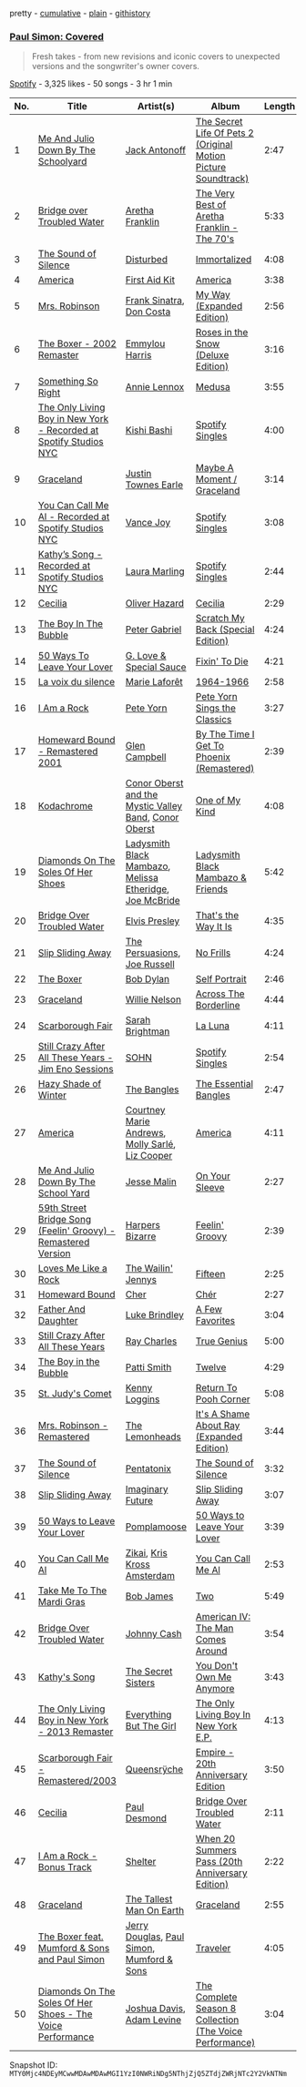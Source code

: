 pretty - [cumulative](/playlists/cumulative/37i9dQZF1DXb9WXpUmdSWn.md) - [plain](/playlists/plain/37i9dQZF1DXb9WXpUmdSWn) - [githistory](https://github.githistory.xyz/mackorone/spotify-playlist-archive/blob/main/playlists/plain/37i9dQZF1DXb9WXpUmdSWn)

### [Paul Simon: Covered](https://open.spotify.com/playlist/37i9dQZF1DXb9WXpUmdSWn)

> Fresh takes \- from new revisions and iconic covers to unexpected versions and the songwriter's owner covers.

[Spotify](https://open.spotify.com/user/spotify) - 3,325 likes - 50 songs - 3 hr 1 min

| No. | Title | Artist(s) | Album | Length |
|---|---|---|---|---|
| 1 | [Me And Julio Down By The Schoolyard](https://open.spotify.com/track/31cxwb3czvOxxEc9Gw69b5) | [Jack Antonoff](https://open.spotify.com/artist/414TS3VqZf1XPCBixdmX9n) | [The Secret Life Of Pets 2 \(Original Motion Picture Soundtrack\)](https://open.spotify.com/album/6v3cV4buefnvRAVq3WzAIE) | 2:47 |
| 2 | [Bridge over Troubled Water](https://open.spotify.com/track/5YD86vWLu1YqR818b1GADO) | [Aretha Franklin](https://open.spotify.com/artist/7nwUJBm0HE4ZxD3f5cy5ok) | [The Very Best of Aretha Franklin \- The 70's](https://open.spotify.com/album/2jfJMNfHt2kIqSOyQyq7Jn) | 5:33 |
| 3 | [The Sound of Silence](https://open.spotify.com/track/1Cj2vqUwlJVG27gJrun92y) | [Disturbed](https://open.spotify.com/artist/3TOqt5oJwL9BE2NG9MEwDa) | [Immortalized](https://open.spotify.com/album/3qFQ4XNQ15alZrAaj5oGJK) | 4:08 |
| 4 | [America](https://open.spotify.com/track/228IDYsx1EAHiuh9xLktmj) | [First Aid Kit](https://open.spotify.com/artist/21egYD1eInY6bGFcniCRT1) | [America](https://open.spotify.com/album/1LbsN7ZwjjnafolKPbnDZK) | 3:38 |
| 5 | [Mrs\. Robinson](https://open.spotify.com/track/10FqpvfLZAKnmtAFKOrHC6) | [Frank Sinatra](https://open.spotify.com/artist/1Mxqyy3pSjf8kZZL4QVxS0), [Don Costa](https://open.spotify.com/artist/0RApVWsazsKH8QZsLtffn9) | [My Way \(Expanded Edition\)](https://open.spotify.com/album/3IdNQBn7De23AVyv2V67wn) | 2:56 |
| 6 | [The Boxer \- 2002 Remaster](https://open.spotify.com/track/2xchn60m6hRjWwpb7tGvpU) | [Emmylou Harris](https://open.spotify.com/artist/5s6TJEuHTr9GR894wc6VfP) | [Roses in the Snow \(Deluxe Edition\)](https://open.spotify.com/album/2LSEEOLu3PSt0T30n0Vg9O) | 3:16 |
| 7 | [Something So Right](https://open.spotify.com/track/7qyUlaAYXEEpTsVPUrdQut) | [Annie Lennox](https://open.spotify.com/artist/5MspMQqdVbdwP6ax3GXqum) | [Medusa](https://open.spotify.com/album/1T2aRQcFUL59f9kQ876dLX) | 3:55 |
| 8 | [The Only Living Boy in New York \- Recorded at Spotify Studios NYC](https://open.spotify.com/track/6PAAYRbXQd9nPTz4vi7bIB) | [Kishi Bashi](https://open.spotify.com/artist/3LVPGE5jPPwtbGslx07YR0) | [Spotify Singles](https://open.spotify.com/album/23eXBuGFc0aHSnDhYXaAZk) | 4:00 |
| 9 | [Graceland](https://open.spotify.com/track/2UduNMj9tpsEcBTur8VwH2) | [Justin Townes Earle](https://open.spotify.com/artist/3znXuXT3xkCtjgOxXBBVnq) | [Maybe A Moment / Graceland](https://open.spotify.com/album/67ZgBWzvcwzoyUxGXz9aLW) | 3:14 |
| 10 | [You Can Call Me Al \- Recorded at Spotify Studios NYC](https://open.spotify.com/track/2AgqXfsn2W4lXjchlqRyz1) | [Vance Joy](https://open.spotify.com/artist/10exVja0key0uqUkk6LJRT) | [Spotify Singles](https://open.spotify.com/album/3PtrWbEYEoqYWpgMeIAFb9) | 3:08 |
| 11 | [Kathy’s Song \- Recorded at Spotify Studios NYC](https://open.spotify.com/track/5VTAeRB21LBZHqk6qKBQXz) | [Laura Marling](https://open.spotify.com/artist/7B2edU3Q7btJoNsoHCNohM) | [Spotify Singles](https://open.spotify.com/album/2BCVpECjDXm3bfpbU88AGO) | 2:44 |
| 12 | [Cecilia](https://open.spotify.com/track/16d7q5zl3kD0qiREcYb15w) | [Oliver Hazard](https://open.spotify.com/artist/3F4iXxXxe7iazo3Jnwucng) | [Cecilia](https://open.spotify.com/album/5dc2PCEENKvXQQD9KkodNx) | 2:29 |
| 13 | [The Boy In The Bubble](https://open.spotify.com/track/6HbzXpxktedPYENs26EPcX) | [Peter Gabriel](https://open.spotify.com/artist/7C4sUpWGlTy7IANjruj02I) | [Scratch My Back \(Special Edition\)](https://open.spotify.com/album/0l6BrfQ8TdAcRjOVgzP8nN) | 4:24 |
| 14 | [50 Ways To Leave Your Lover](https://open.spotify.com/track/2fFfb1YL9Qx0EYx6jnVXON) | [G\. Love & Special Sauce](https://open.spotify.com/artist/74fkl73HDlCXw0l6cemB89) | [Fixin' To Die](https://open.spotify.com/album/7EUIhtZxTrPrUxKIM8qy3X) | 4:21 |
| 15 | [La voix du silence](https://open.spotify.com/track/5Vm2dMqNbUjQgVJeSdBNtC) | [Marie Laforêt](https://open.spotify.com/artist/37ZQmqZrhmCCZebZF3Cvwx) | [1964\-1966](https://open.spotify.com/album/0ZMvc8qrQdQCfbdmSOihGm) | 2:58 |
| 16 | [I Am a Rock](https://open.spotify.com/track/11NbOBBwU3a3Eu3gBLoPN4) | [Pete Yorn](https://open.spotify.com/artist/5l2EAkfckNPYZbEDbQtEkO) | [Pete Yorn Sings the Classics](https://open.spotify.com/album/1M5qds7V6rmcjV3O9MTutn) | 3:27 |
| 17 | [Homeward Bound \- Remastered 2001](https://open.spotify.com/track/6qhzkJOOWkCa7t4LTqfTgb) | [Glen Campbell](https://open.spotify.com/artist/59hLmB5DrdihCYtNeFeW1U) | [By The Time I Get To Phoenix \(Remastered\)](https://open.spotify.com/album/29tTA46kurlOioRkjBqOMS) | 2:39 |
| 18 | [Kodachrome](https://open.spotify.com/track/6uPUACLG1QledvvJRdIVeH) | [Conor Oberst and the Mystic Valley Band](https://open.spotify.com/artist/2BoOe7KEtWpXqnfs8yaj1V), [Conor Oberst](https://open.spotify.com/artist/2Z7gV3uEh1ckIaBzTUCE6R) | [One of My Kind](https://open.spotify.com/album/1xRNt5fAKXrMG0L8JBXQHo) | 4:08 |
| 19 | [Diamonds On The Soles Of Her Shoes](https://open.spotify.com/track/1YFcnho5vA5BVQqQ5f8ACM) | [Ladysmith Black Mambazo](https://open.spotify.com/artist/3FdLhnmXynPvZkbILPpB6d), [Melissa Etheridge](https://open.spotify.com/artist/01Ppu7N8uYJI8SAONo2YZA), [Joe McBride](https://open.spotify.com/artist/0fqABdgGiy0H0NLUb5GNWs) | [Ladysmith Black Mambazo & Friends](https://open.spotify.com/album/3LEnx2iNd4AzOUuvZ0LyNG) | 5:42 |
| 20 | [Bridge Over Troubled Water](https://open.spotify.com/track/0gaZi6J3Pk7FG7GNMHsK5o) | [Elvis Presley](https://open.spotify.com/artist/43ZHCT0cAZBISjO8DG9PnE) | [That's the Way It Is](https://open.spotify.com/album/5Daouulcid6tWztS39KWhc) | 4:35 |
| 21 | [Slip Sliding Away](https://open.spotify.com/track/2HX8D5h48H0ehKA1nSGTlx) | [The Persuasions](https://open.spotify.com/artist/1s1K3nAfVupmteRMDCPnx5), [Joe Russell](https://open.spotify.com/artist/4vXOxRMidWplwRVuEf5Bgo) | [No Frills](https://open.spotify.com/album/7fYwACZdlTIJWc0rJNnXnD) | 4:24 |
| 22 | [The Boxer](https://open.spotify.com/track/1LLWePORuf78aYlTpSsduc) | [Bob Dylan](https://open.spotify.com/artist/74ASZWbe4lXaubB36ztrGX) | [Self Portrait](https://open.spotify.com/album/3bXEPGWxOplvbLwyasRSW3) | 2:46 |
| 23 | [Graceland](https://open.spotify.com/track/6KRuBpMlAvHJuMKyHO32G4) | [Willie Nelson](https://open.spotify.com/artist/5W5bDNCqJ1jbCgTxDD0Cb3) | [Across The Borderline](https://open.spotify.com/album/1muFplXWqYYvymuFr3AExp) | 4:44 |
| 24 | [Scarborough Fair](https://open.spotify.com/track/4vixgSEittlcLbvclr6xjN) | [Sarah Brightman](https://open.spotify.com/artist/7Ead768rc4ShGxnqtqccU5) | [La Luna](https://open.spotify.com/album/0yT5WqbZms0BcBR5JUyIFe) | 4:11 |
| 25 | [Still Crazy After All These Years \- Jim Eno Sessions](https://open.spotify.com/track/3V7M9JRjxE3WyiFGvbKYxU) | [SOHN](https://open.spotify.com/artist/6XZYAWJLL8UIbxAqjKj3cg) | [Spotify Singles](https://open.spotify.com/album/0Scmfn6W4lYHyiRpp4F7lj) | 2:54 |
| 26 | [Hazy Shade of Winter](https://open.spotify.com/track/0P2vAvvWni2tNXOdbH3JFk) | [The Bangles](https://open.spotify.com/artist/51l0uqRxGaczYr4271pVIC) | [The Essential Bangles](https://open.spotify.com/album/4yaX6Gmlvo42PnGgBdhzGf) | 2:47 |
| 27 | [America](https://open.spotify.com/track/1inPvlZzUNG4hqYxLLEF0W) | [Courtney Marie Andrews](https://open.spotify.com/artist/1EI0B66miJj5Fl408B7E9H), [Molly Sarlé](https://open.spotify.com/artist/4XLoKwIIoARkhaKuZocq5d), [Liz Cooper](https://open.spotify.com/artist/58irgKwXTjCCuYQB58aXeH) | [America](https://open.spotify.com/album/7m8l1V5XSWHN7QF6cDDYby) | 4:11 |
| 28 | [Me And Julio Down By The School Yard](https://open.spotify.com/track/4j4icLxDVpPTAWUhRKgARM) | [Jesse Malin](https://open.spotify.com/artist/6zKkaqMGGmaKLUSLTcsrls) | [On Your Sleeve](https://open.spotify.com/album/3AXVPR6o5YhYU1KHHsSaRw) | 2:27 |
| 29 | [59th Street Bridge Song \(Feelin' Groovy\) \- Remastered Version](https://open.spotify.com/track/5yn2yvIPo4gc0EJgmWAuBi) | [Harpers Bizarre](https://open.spotify.com/artist/2bW1mPOielsoT3HuQtyydG) | [Feelin' Groovy](https://open.spotify.com/album/5vUj5SUSWp8kV2PaPcTths) | 2:39 |
| 30 | [Loves Me Like a Rock](https://open.spotify.com/track/2gR3sEpa4AHTFi7dh88z1V) | [The Wailin' Jennys](https://open.spotify.com/artist/331QVEZKK1yz5KhYiR2pBj) | [Fifteen](https://open.spotify.com/album/119HRNCY7xfA3R218gtspV) | 2:25 |
| 31 | [Homeward Bound](https://open.spotify.com/track/1UvXNFYs9rfwWsXds5umDY) | [Cher](https://open.spotify.com/artist/72OaDtakiy6yFqkt4TsiFt) | [Chér](https://open.spotify.com/album/0Jymetv0NSjCnhqThfhob0) | 2:27 |
| 32 | [Father And Daughter](https://open.spotify.com/track/25WfFQsSVUK2m5BmFt0msP) | [Luke Brindley](https://open.spotify.com/artist/2ZIfzZFZfjiX3YhNMOKLob) | [A Few Favorites](https://open.spotify.com/album/14CIeW2Q2kXJTncsOfjulm) | 3:04 |
| 33 | [Still Crazy After All These Years](https://open.spotify.com/track/3exmCSNt8yduKRSJG2J7Ha) | [Ray Charles](https://open.spotify.com/artist/1eYhYunlNJlDoQhtYBvPsi) | [True Genius](https://open.spotify.com/album/7gvxyetkX6vkoMyDkDM6ls) | 5:00 |
| 34 | [The Boy in the Bubble](https://open.spotify.com/track/2jaGBhiiQ0xKzdtdNmPnVW) | [Patti Smith](https://open.spotify.com/artist/0vYkHhJ48Bs3jWcvZXvOrP) | [Twelve](https://open.spotify.com/album/3hlHi5Mz5hRao09uUvT0ta) | 4:29 |
| 35 | [St\. Judy's Comet](https://open.spotify.com/track/1VsJhe9vOUXJihOrWrnRkR) | [Kenny Loggins](https://open.spotify.com/artist/3Y3xIwWyq5wnNHPp5gPjOW) | [Return To Pooh Corner](https://open.spotify.com/album/0EGtVddwzSykYTiIFKrOVf) | 5:08 |
| 36 | [Mrs\. Robinson \- Remastered](https://open.spotify.com/track/5EugXICXL06waHgP4iTI58) | [The Lemonheads](https://open.spotify.com/artist/6w7fc6IZlo5zwBaKT5jU1X) | [It's A Shame About Ray \(Expanded Edition\)](https://open.spotify.com/album/3AKjod7W29b6DQKwuInZji) | 3:44 |
| 37 | [The Sound of Silence](https://open.spotify.com/track/0ZFeVCKCMCXUQ1TKVd2azW) | [Pentatonix](https://open.spotify.com/artist/26AHtbjWKiwYzsoGoUZq53) | [The Sound of Silence](https://open.spotify.com/album/2d5CHsmyOYGqfjDaPrdEzc) | 3:32 |
| 38 | [Slip Sliding Away](https://open.spotify.com/track/1gfifpIZ3sD6mxrdS3reUC) | [Imaginary Future](https://open.spotify.com/artist/470WlqN9HSRDGNaMufeHHF) | [Slip Sliding Away](https://open.spotify.com/album/0sElUOxlJkz6gu2Gt3wWPU) | 3:07 |
| 39 | [50 Ways to Leave Your Lover](https://open.spotify.com/track/4xdH4ocB5ER3KsB6ds1OKb) | [Pomplamoose](https://open.spotify.com/artist/5dHfLBNU8zoypgKefzEB1c) | [50 Ways to Leave Your Lover](https://open.spotify.com/album/5DHiuCQQsBMqejJgvEuO2o) | 3:39 |
| 40 | [You Can Call Me Al](https://open.spotify.com/track/5aBFkKoHQj5zQVJetH0FED) | [Zikai](https://open.spotify.com/artist/1bnxdcJP0Kn0EP2sBfd8Sn), [Kris Kross Amsterdam](https://open.spotify.com/artist/4LcUpNlXFEleaLlelmkv2R) | [You Can Call Me Al](https://open.spotify.com/album/3CovV89Q7P54dxeefsiQm1) | 2:53 |
| 41 | [Take Me To The Mardi Gras](https://open.spotify.com/track/6i5U5NyCknF93w4BilFity) | [Bob James](https://open.spotify.com/artist/6ryjbFyWBZho9KGXqKZdqQ) | [Two](https://open.spotify.com/album/3UnkPDjAuMNSQbWbr3liax) | 5:49 |
| 42 | [Bridge Over Troubled Water](https://open.spotify.com/track/3e0qSxu1fNPzDlwqWN3cBD) | [Johnny Cash](https://open.spotify.com/artist/6kACVPfCOnqzgfEF5ryl0x) | [American IV: The Man Comes Around](https://open.spotify.com/album/2BlL4Gv2DLPu8p58Wcmlm9) | 3:54 |
| 43 | [Kathy's Song](https://open.spotify.com/track/6i6hIiqSXwfzU4B2Tbtw4S) | [The Secret Sisters](https://open.spotify.com/artist/5fIZHCg2de8322HZodBDWL) | [You Don't Own Me Anymore](https://open.spotify.com/album/48oEbT2demuZV5mRLlbaLC) | 3:43 |
| 44 | [The Only Living Boy in New York \- 2013 Remaster](https://open.spotify.com/track/3DcjGbMEvvmmb8pandaCHq) | [Everything But The Girl](https://open.spotify.com/artist/13ccXrK7AmXb4TddMkE7jy) | [The Only Living Boy In New York E.P.](https://open.spotify.com/album/7tZBR3ASd8ksCxu1BeBSJW) | 4:13 |
| 45 | [Scarborough Fair \- Remastered/2003](https://open.spotify.com/track/0s0s823rpcq4YDFwatzdC0) | [Queensrÿche](https://open.spotify.com/artist/2OgUPVlWYgGBGMefZgGvCO) | [Empire \- 20th Anniversary Edition](https://open.spotify.com/album/6jmesEKzKTLAa3oI96jWow) | 3:50 |
| 46 | [Cecilia](https://open.spotify.com/track/0KelVyupuOOwka66PcAmNZ) | [Paul Desmond](https://open.spotify.com/artist/68l2i6GeNtwQlhKS59u5bu) | [Bridge Over Troubled Water](https://open.spotify.com/album/1n2VCXsTJyQ7werjGlib7E) | 2:11 |
| 47 | [I Am a Rock \- Bonus Track](https://open.spotify.com/track/4XjRpLu18H8aEISzsBzedg) | [Shelter](https://open.spotify.com/artist/4vTTRvwORrfvMOUb3OOUTy) | [When 20 Summers Pass \(20th Anniversary Edition\)](https://open.spotify.com/album/4ABa0D8WnB44fEKCG6BAQM) | 2:22 |
| 48 | [Graceland](https://open.spotify.com/track/6XXkDYoN7dgRUtZQ5Gtk5n) | [The Tallest Man On Earth](https://open.spotify.com/artist/2BpAc5eK7Rz5GAwSp9UYXa) | [Graceland](https://open.spotify.com/album/6al4yJx2ojRnlqz2BD9q6e) | 2:55 |
| 49 | [The Boxer feat\. Mumford & Sons and Paul Simon](https://open.spotify.com/track/73C8vVm2BRLLBQ8FH6N6Qm) | [Jerry Douglas](https://open.spotify.com/artist/4YgACLaoEjPl4kVZ5WmBN9), [Paul Simon](https://open.spotify.com/artist/2CvCyf1gEVhI0mX6aFXmVI), [Mumford & Sons](https://open.spotify.com/artist/3gd8FJtBJtkRxdfbTu19U2) | [Traveler](https://open.spotify.com/album/6YNQ1O9C5AVtOGEPIIwkAG) | 4:05 |
| 50 | [Diamonds On The Soles Of Her Shoes \- The Voice Performance](https://open.spotify.com/track/0vlV9EHERw2dRYiuhQNPJB) | [Joshua Davis](https://open.spotify.com/artist/6Z3gpcNJMzjr9Lv7UbxQhZ), [Adam Levine](https://open.spotify.com/artist/4bYPcJP5jwMhSivRcqie2n) | [The Complete Season 8 Collection \(The Voice Performance\)](https://open.spotify.com/album/6MppBBhapzHLawPrAnVVxx) | 3:04 |

Snapshot ID: `MTY0Mjc4NDEyMCwwMDAwMDAwMGI1YzI0NWRiNDg5NThjZjQ5ZTdjZWRjNTc2Y2VkNTNm`
